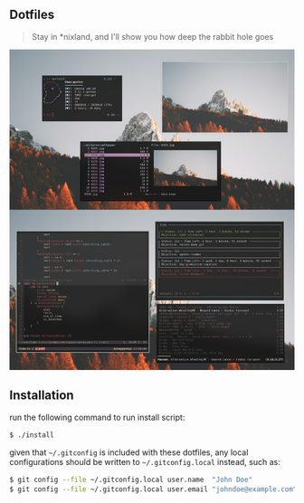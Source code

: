## Dotfiles

> Stay in \*nixland, and I'll show you how deep the rabbit hole goes

<img src="./home.png">

## Installation

run the following command to run install script:

``` sh
$ ./install
```

given that `~/.gitconfig` is included with these dotfiles, any local
configurations should be written to `~/.gitconfig.local` instead, such as:

``` sh
$ git config --file ~/.gitconfig.local user.name  "John Doe"
$ git config --file ~/.gitconfig.local user.email "johndoe@example.com"
```
